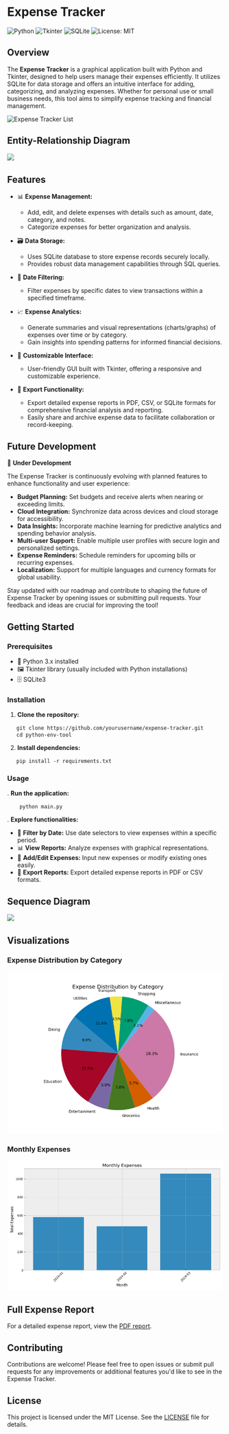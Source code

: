 # Expense Tracker
![Python](https://img.shields.io/badge/Python-3.x-blue.svg)
![Tkinter](https://img.shields.io/badge/Tkinter-GUI-yellow.svg)
![SQLite](https://img.shields.io/badge/SQLite-3-lightgrey.svg)
![License: MIT](https://img.shields.io/badge/License-MIT-blue.svg)

## Overview

The **Expense Tracker** is a graphical application built with Python and Tkinter, designed to help users manage their expenses efficiently. It utilizes SQLite for data storage and offers an intuitive interface for adding, categorizing, and analyzing expenses. Whether for personal use or small business needs, this tool aims to simplify expense tracking and financial management.

![Expense Tracker List](https://github.com/AbdullahBakir97/Py-Desktop-Expense_Tracker/assets/127149804/aa142657-cdbd-4060-8439-74a032fa2ad5)

## Entity-Relationship Diagram

[![](https://mermaid.ink/img/pako:eNpNj0EKwyAQRa8is-4J3EljaWlJQyIlCzeiNpFWDUYXIeTuNW0g_av5b4aZPzNIrzRg0KEwogvCcoeyaFvRsqFo_tlVRqFLyVB13ZGwPrmITrc7YTuVIurOhwk9SH08k3rvqNxBBWH0D-lRBjNE4x1itN3WLHAAq4MVRuVs3xAcYq-t5oBzqUR4ceBunRMp-mZyEnAMSR8g-NT1gJ_iPWaXhvXo9ttGlw-540nm?type=png)](https://mermaid.live/edit#pako:eNpNj0EKwyAQRa8is-4J3EljaWlJQyIlCzeiNpFWDUYXIeTuNW0g_av5b4aZPzNIrzRg0KEwogvCcoeyaFvRsqFo_tlVRqFLyVB13ZGwPrmITrc7YTuVIurOhwk9SH08k3rvqNxBBWH0D-lRBjNE4x1itN3WLHAAq4MVRuVs3xAcYq-t5oBzqUR4ceBunRMp-mZyEnAMSR8g-NT1gJ_iPWaXhvXo9ttGlw-540nm)

## Features

- 📊 **Expense Management:**
  - Add, edit, and delete expenses with details such as amount, date, category, and notes.
  - Categorize expenses for better organization and analysis.

- 🗃️ **Data Storage:**
  - Uses SQLite database to store expense records securely locally.
  - Provides robust data management capabilities through SQL queries.

- 📅 **Date Filtering:**
  - Filter expenses by specific dates to view transactions within a specified timeframe.

- 📈 **Expense Analytics:**
  - Generate summaries and visual representations (charts/graphs) of expenses over time or by category.
  - Gain insights into spending patterns for informed financial decisions.

- 🎨 **Customizable Interface:**
  - User-friendly GUI built with Tkinter, offering a responsive and customizable experience.

- 📄 **Export Functionality:**

  - Export detailed expense reports in PDF, CSV, or SQLite formats for comprehensive financial analysis and reporting.
  - Easily share and archive expense data to facilitate collaboration or record-keeping. 


## Future Development

🚀 **Under Development**

The Expense Tracker is continuously evolving with planned features to enhance functionality and user experience:

- **Budget Planning:** Set budgets and receive alerts when nearing or exceeding limits.
- **Cloud Integration:** Synchronize data across devices and cloud storage for accessibility.
- **Data Insights:** Incorporate machine learning for predictive analytics and spending behavior analysis.
- **Multi-user Support:** Enable multiple user profiles with secure login and personalized settings.
- **Expense Reminders:** Schedule reminders for upcoming bills or recurring expenses.
- **Localization:** Support for multiple languages and currency formats for global usability.

Stay updated with our roadmap and contribute to shaping the future of Expense Tracker by opening issues or submitting pull requests. Your feedback and ideas are crucial for improving the tool!

## Getting Started

### Prerequisites

- 🐍 Python 3.x installed
- 🖼️ Tkinter library (usually included with Python installations)
- 🗄️ SQLite3

### Installation

1. **Clone the repository:**
   
```
   git clone https://github.com/yourusername/expense-tracker.git
   cd python-env-tool
```

2. **Install dependencies:**
   
```
   pip install -r requirements.txt
```


### Usage

. **Run the application:**

```
    python main.py
```



. **Explore functionalities:**

- 📅 **Filter by Date:** Use date selectors to view expenses within a specific period.
- 📊 **View Reports:** Analyze expenses with graphical representations.
- 📝 **Add/Edit Expenses:** Input new expenses or modify existing ones easily.
- 📄 **Export Reports:** Export detailed expense reports in PDF or CSV formats.

## Sequence Diagram

[![](https://mermaid.ink/img/pako:eNrVVstu2zAQ_BWCJwew0bsOAQq3KXIIGqR1TgKEDblSiEikSlJOjSD_XlIPS7Zkq3aUAPHBkLnUzuzMeskXyhRHGlCDfwqUDL8JSDRkoSTuk4O2gokcpCUrg7q_-v1vjtLgbw3sCfW9wOexPUslrVZpeiTbjaOU9qO3GmPUnqQJZRX2pBaXl30WAfnpl5qMpA5VbwGzYg0WB9lXW_qRHkxbSEDuvHrGEuayJkoLz_AI0r4Gh6KLA7Ut92A4_gfQqGJfOTdE4jPBKniWEveQCu6JgOTEwBqbbI6kBZFOJMyWQtkrAQHOoxpoBpkqpJ03ZmzmxBNy32iYFrkVSl4Ms-g0XndlcbTipsV8sZwwJWOhM_Aoh8zpwEzj3JVILWrTSG3Iw2ZbfWmEF-BNjR2XCK6-BuJ9bEzQNjaa2ZQmXQ3z_wBvagW35hCNudLWnGXHD5SoPaEqyScz4a4k7ZsRPkz-G5CQuH9EO5nJzA2LLxoztcaLIy50jpvmNNk5gXZk6UU6Cz2BUwU8aglFsVZZxB_O0HqH4_ipUGcaZ-jHaTNAZs3DNPQ2Pvlpg3Kcb-Xm-1Gu8r-R9IEOXeXledlp0NV1L_dpd59lqvwpMHj5OXHilKl83RJZW_XUI4d5lKhFmXTsLLdpKxw-7fAZENTR8e4E-w6M4HdS0DnN0DWa4O5u_uJfCKl9xAxDGrhHDvoppKF8dfugsOrXRjIaWF3gnGpVJI80iCE17ldRdld9q69XX_8BK2dV6Q?type=png)](https://mermaid.live/edit#pako:eNrVVstu2zAQ_BWCJwew0bsOAQq3KXIIGqR1TgKEDblSiEikSlJOjSD_XlIPS7Zkq3aUAPHBkLnUzuzMeskXyhRHGlCDfwqUDL8JSDRkoSTuk4O2gokcpCUrg7q_-v1vjtLgbw3sCfW9wOexPUslrVZpeiTbjaOU9qO3GmPUnqQJZRX2pBaXl30WAfnpl5qMpA5VbwGzYg0WB9lXW_qRHkxbSEDuvHrGEuayJkoLz_AI0r4Gh6KLA7Ut92A4_gfQqGJfOTdE4jPBKniWEveQCu6JgOTEwBqbbI6kBZFOJMyWQtkrAQHOoxpoBpkqpJ03ZmzmxBNy32iYFrkVSl4Ms-g0XndlcbTipsV8sZwwJWOhM_Aoh8zpwEzj3JVILWrTSG3Iw2ZbfWmEF-BNjR2XCK6-BuJ9bEzQNjaa2ZQmXQ3z_wBvagW35hCNudLWnGXHD5SoPaEqyScz4a4k7ZsRPkz-G5CQuH9EO5nJzA2LLxoztcaLIy50jpvmNNk5gXZk6UU6Cz2BUwU8aglFsVZZxB_O0HqH4_ipUGcaZ-jHaTNAZs3DNPQ2Pvlpg3Kcb-Xm-1Gu8r-R9IEOXeXledlp0NV1L_dpd59lqvwpMHj5OXHilKl83RJZW_XUI4d5lKhFmXTsLLdpKxw-7fAZENTR8e4E-w6M4HdS0DnN0DWa4O5u_uJfCKl9xAxDGrhHDvoppKF8dfugsOrXRjIaWF3gnGpVJI80iCE17ldRdld9q69XX_8BK2dV6Q)



## Visualizations

### Expense Distribution by Category

![Expense Distribution](data/Figure_1.png)

### Monthly Expenses

![Monthly Expenses](data/Figure_2.png)

## Full Expense Report

For a detailed expense report, view the [PDF report](data/pdf.pdf).





## Contributing

Contributions are welcome! Please feel free to open issues or submit pull requests for any improvements or additional features you'd like to see in the Expense Tracker.

## License

This project is licensed under the MIT License. See the [LICENSE](LICENSE) file for details.
